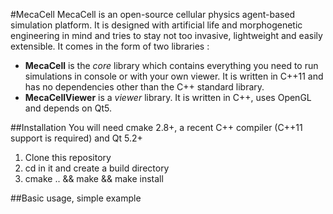 #MecaCell
MecaCell is an open-source cellular physics agent-based simulation platform. It is designed with artificial life and morphogenetic engineering in mind and tries to stay not too invasive, lightweight and easily extensible.
It comes in the form of two libraries :
- **MecaCell** is the _core_ library which contains everything you need to run simulations in console or with your own viewer. It is written in C++11 and has no dependencies other than the C++ standard library.
- **MecaCellViewer** is a _viewer_ library. It is written in C++, uses OpenGL and depends on Qt5.



##Installation
You will need cmake 2.8+, a recent C++ compiler (C++11 support is required) and Qt 5.2+
1. Clone this repository
2. cd in it and create a build directory
3. cmake .. && make && make install

##Basic usage, simple example






